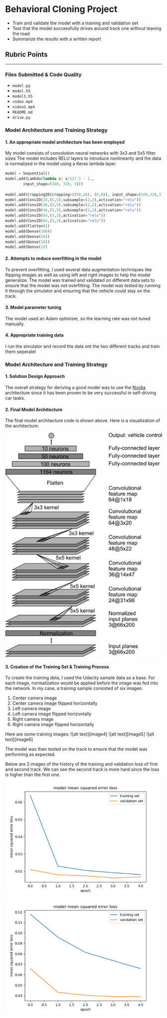 # Behavioral Cloning Project

* Train and validate the model with a training and validation set
* Test that the model successfully drives around track one without leaving the road
* Summarize the results with a written report


[//]: # (Image References)

[image1]: ./examples/cnn_architecture.png "Model Visualization"
[image2]: ./examples/Figure.png "figure1"
[image3]: ./examples/Figure_1.png "figure2"
[image3]: ./examples/center.jpg "center"
[image3]: ./examples/left.jpg "left"
[image3]: ./examples/right.jpg "right"


## Rubric Points
---
### Files Submitted & Code Quality
- `model.py`
- `model.h5`
- `model1.h5`
- `video.mp4`
- `video1.mp4`
- `README.md`
- `drive.py`


### Model Architecture and Training Strategy

#### 1. An appropriate model architecture has been employed

My model consists of  convolution neural networks with 3x3 and 5x5 filter sizes 
The model includes RELU layers to introduce nonlinearity and the data is normalized in the model using a Keras lambda layer.

```python
model = Sequential()
model.add(Lambda(lambda x: x/127.5 - 1.,
        input_shape=(160, 320, 3)))

model.add(Cropping2D(cropping=((50,20), (0,0)), input_shape=(160,320,3)))
model.add(Conv2D(24,(5,5),subsample=(2,2),activation="relu"))
model.add(Conv2D(36,(5,5),subsample=(2,2),activation="relu"))
model.add(Conv2D(48,(5,5),subsample=(2,2),activation="relu"))
model.add(Conv2D(64,(3,3),activation="relu"))
model.add(Conv2D(64,(3,3),activation="relu"))
model.add(Flatten())
model.add(Dense(100))
model.add(Dense(50))
model.add(Dense(10))
model.add(Dense(1))
```
#### 2. Attempts to reduce overfitting in the model
To prevent overfitting, I used several data augmentation techniques like flipping images 
as well as using left and right images to help the model generalize.
The model was trained and validated on different data sets to ensure that the model was not overfitting.
The model was tested by running it through the simulator and ensuring that the vehicle could stay on the track.

#### 3. Model parameter tuning

The model used an Adam optimizer, so the learning rate was not tuned manually.

#### 4. Appropriate training data
I run the simulator and record the data ont the two different tracks and train them seperatel

### Model Architecture and Training Strategy

#### 1. Solution Design Approach

The overall strategy for deriving a good model was to use the [Nvidia](https://images.nvidia.com/content/tegra/automotive/images/2016/solutions/pdf/end-to-end-dl-using-px.pdf) architecture since it has been proven to be very successful
in self-driving car tasks. 

#### 2. Final Model Architecture
The final model architecture code is shown above.
Here is a visualization of the architecture:

![alt text][image1]

#### 3. Creation of the Training Set & Training Process
To create the training data, I used the Udacity sample data as a base. For each image, normalization
would be applied before the image was fed into the network. In my case, a training sample consisted
of six images:
1. Center camera image
2. Center camera image flipped horizontally
3. Left camera image
4. Left camera image flipped horizontally
5. Right camera image
6. Right camera image flipped horizontally

Here are some training images:
![alt text][image4]
![alt text][image5]
![alt text][image6]

The model was then tested on the track to ensure that the model was performing as expected.

Below are 2 images of the history of the training and validation loss of first and second track.
We can see the second track is more hard since the loss is higher than the first one.
![alt text][image2]
![alt text][image3]